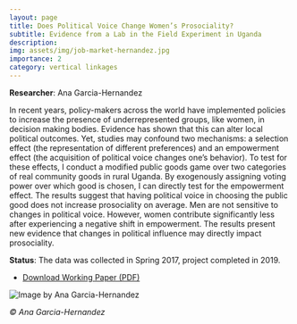 ```yaml
---
layout: page
title: Does Political Voice Change Women’s Prosociality?
subtitle: Evidence from a Lab in the Field Experiment in Uganda  
description:  
img: assets/img/job-market-hernandez.jpg 
importance: 2
category: vertical linkages
---
```


**Researcher**: Ana Garcia-Hernandez   
  
In recent years, policy-makers across the world have implemented policies to increase the presence of underrepresented groups, like women, in decision making bodies. Evidence has shown that this can alter local political outcomes. Yet, studies may confound two mechanisms: a selection effect (the representation of different preferences) and an empowerment effect (the acquisition of political voice changes one’s behavior). To test for these effects, I conduct a modified public goods game over two categories of real community goods in rural Uganda. By exogenously assigning voting power over which good is chosen, I can directly test for the empowerment effect. The results suggest that having political voice in choosing the public good does not increase prosociality on average. Men are not sensitive to changes in political voice. However, women contribute significantly less after experiencing a negative shift in empowerment. The results present new evidence that changes in political influence may directly impact prosociality.  
  
**Status**: The data was collected in Spring 2017, project completed in 2019.  




* [Download Working Paper (PDF)](../../assets/pdf/articles/job-market-paper.pdf)  
 
   
  
![Image by Ana Garcia-Hernandez](../../assets/img/job-market-hernandez.jpg)  

*© Ana Garcia-Hernandez*
  
  
  
